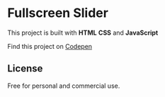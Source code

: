 # Fullscreen Slider

This project is built with **HTML** **CSS** and **JavaScript**

Find this project on [Codepen](https://codepen.io/ibrahima92/full/ExxZVBN)

## License

Free for personal and commercial use.

